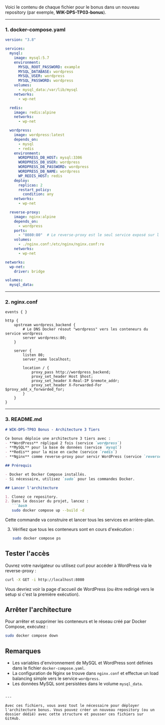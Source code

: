 Voici le contenu de chaque fichier pour le bonus dans un nouveau repository (par exemple, **WIK-DPS-TP03-bonus**).

---

### 1. docker-compose.yaml

```yaml
version: "3.8"

services:
  mysql:
    image: mysql:5.7
    environment:
      MYSQL_ROOT_PASSWORD: example
      MYSQL_DATABASE: wordpress
      MYSQL_USER: wordpress
      MYSQL_PASSWORD: wordpress
    volumes:
      - mysql_data:/var/lib/mysql
    networks:
      - wp-net

  redis:
    image: redis:alpine
    networks:
      - wp-net

  wordpress:
    image: wordpress:latest
    depends_on:
      - mysql
      - redis
    environment:
      WORDPRESS_DB_HOST: mysql:3306
      WORDPRESS_DB_USER: wordpress
      WORDPRESS_DB_PASSWORD: wordpress
      WORDPRESS_DB_NAME: wordpress
      WP_REDIS_HOST: redis
    deploy:
      replicas: 2
      restart_policy:
        condition: any
    networks:
      - wp-net

  reverse-proxy:
    image: nginx:alpine
    depends_on:
      - wordpress
    ports:
      - "8080:80"  # Le reverse-proxy est le seul service exposé sur l'hôte
    volumes:
      - ./nginx.conf:/etc/nginx/nginx.conf:ro
    networks:
      - wp-net

networks:
  wp-net:
    driver: bridge

volumes:
  mysql_data:
```

---

### 2. nginx.conf

```nginx
events { }

http {
    upstream wordpress_backend {
        # Le DNS Docker résout "wordpress" vers les conteneurs du service wordpress
        server wordpress:80;
    }

    server {
        listen 80;
        server_name localhost;

        location / {
            proxy_pass http://wordpress_backend;
            proxy_set_header Host $host;
            proxy_set_header X-Real-IP $remote_addr;
            proxy_set_header X-Forwarded-For $proxy_add_x_forwarded_for;
        }
    }
}
```

---

### 3. README.md

```markdown
# WIK-DPS-TP03 Bonus - Architecture 3 Tiers

Ce bonus déploie une architecture 3 tiers avec :
- **WordPress** répliqué 2 fois (service `wordpress`)
- **MySQL** pour la base de données (service `mysql`)
- **Redis** pour la mise en cache (service `redis`)
- **Nginx** comme reverse-proxy pour servir WordPress (service `reverse-proxy`)

## Prérequis

- Docker et Docker Compose installés.
- Si nécessaire, utilisez `sudo` pour les commandes Docker.

## Lancer l'architecture

1. Clonez ce repository.
2. Dans le dossier du projet, lancez :
   ```bash
   sudo docker compose up --build -d
   ```
   Cette commande va construire et lancer tous les services en arrière-plan.

3. Vérifiez que tous les conteneurs sont en cours d'exécution :
   ```bash
   sudo docker compose ps
   ```

## Tester l'accès

Ouvrez votre navigateur ou utilisez curl pour accéder à WordPress via le reverse-proxy :
```bash
curl -X GET -i http://localhost:8080
```
Vous devriez voir la page d'accueil de WordPress (ou être redirigé vers le setup si c'est la première exécution).

## Arrêter l'architecture

Pour arrêter et supprimer les conteneurs et le réseau créé par Docker Compose, exécutez :
```bash
sudo docker compose down
```

## Remarques

- Les variables d'environnement de MySQL et WordPress sont définies dans le fichier `docker-compose.yaml`.
- La configuration de Nginx se trouve dans `nginx.conf` et effectue un load balancing simple vers le service `wordpress`.
- Les données MySQL sont persistées dans le volume `mysql_data`.

```

---

Avec ces fichiers, vous avez tout le nécessaire pour déployer l'architecture bonus. Vous pouvez créer un nouveau repository (ou un dossier dédié) avec cette structure et pousser ces fichiers sur GitHub.